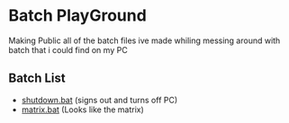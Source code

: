 # Batch PlayGround
Making Public all of the batch files ive made whiling messing around with batch that i could find on my PC

## Batch List
  - [shutdown.bat](https://github.com/KevstahJr/Batch-PlayGround/blob/main/shutdown.bat) (signs out and turns off PC)
  - [matrix.bat](https://github.com/KevstahJr/Batch-PlayGround/blob/main/matrix.bat) (Looks like the matrix)
